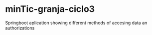 # minTic-granja-ciclo3

Springboot aplication showing different methods of accesing data an authorizations
